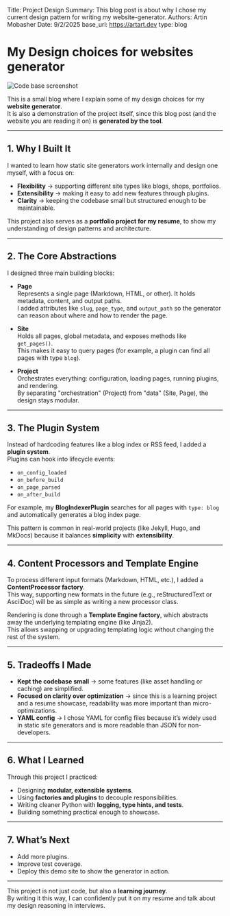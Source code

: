 Title:   Project Design
Summary: This blog post is about why I chose my current design pattern for writing my website-generator.
Authors: Artin Mobasher
Date:    9/2/2025
base_url: https://artart.dev
type: blog

# My Design choices for websites generator

![Code base screenshot](/assets/project-screenshot.png "Code base screenshot")

This is a small blog where I explain some of my design choices for my **website generator**.  
It is also a demonstration of the project itself, since this blog post (and the website you are reading it on) is **generated by the tool**.

---

## 1. Why I Built It
I wanted to learn how static site generators work internally and design one myself, with a focus on:
- **Flexibility** → supporting different site types like blogs, shops, portfolios.  
- **Extensibility** → making it easy to add new features through plugins.  
- **Clarity** → keeping the codebase small but structured enough to be maintainable.  

This project also serves as a **portfolio project for my resume**, to show my understanding of design patterns and architecture.

---

## 2. The Core Abstractions
I designed three main building blocks:

- **Page**  
  Represents a single page (Markdown, HTML, or other). It holds metadata, content, and output paths.  
  I added attributes like `slug`, `page_type`, and `output_path` so the generator can reason about where and how to render the page.

- **Site**  
  Holds all pages, global metadata, and exposes methods like `get_pages()`.  
  This makes it easy to query pages (for example, a plugin can find all pages with type `blog`).

- **Project**  
  Orchestrates everything: configuration, loading pages, running plugins, and rendering.  
  By separating "orchestration" (Project) from "data" (Site, Page), the design stays modular.

---

## 3. The Plugin System
Instead of hardcoding features like a blog index or RSS feed, I added a **plugin system**.  
Plugins can hook into lifecycle events:

- `on_config_loaded`
- `on_before_build`
- `on_page_parsed`
- `on_after_build`

For example, my **BlogIndexerPlugin** searches for all pages with `type: blog` and automatically generates a blog index page.

This pattern is common in real-world projects (like Jekyll, Hugo, and MkDocs) because it balances **simplicity** with **extensibility**.

---

## 4. Content Processors and Template Engine
To process different input formats (Markdown, HTML, etc.), I added a **ContentProcessor factory**.  
This way, supporting new formats in the future (e.g., reStructuredText or AsciiDoc) will be as simple as writing a new processor class.

Rendering is done through a **Template Engine factory**, which abstracts away the underlying templating engine (like Jinja2).  
This allows swapping or upgrading templating logic without changing the rest of the system.

---

## 5. Tradeoffs I Made
- **Kept the codebase small** → some features (like asset handling or caching) are simplified.  
- **Focused on clarity over optimization** → since this is a learning project and a resume showcase, readability was more important than micro-optimizations.  
- **YAML config** → I chose YAML for config files because it’s widely used in static site generators and is more readable than JSON for non-developers.  

---

## 6. What I Learned
Through this project I practiced:
- Designing **modular, extensible systems**.  
- Using **factories and plugins** to decouple responsibilities.  
- Writing cleaner Python with **logging, type hints, and tests**.  
- Building something practical enough to showcase.  

---

## 7. What’s Next
- Add more plugins.  
- Improve test coverage.  
- Deploy this demo site to show the generator in action.  

---

This project is not just code, but also a **learning journey**.  
By writing it this way, I can confidently put it on my resume and talk about my design reasoning in interviews.
